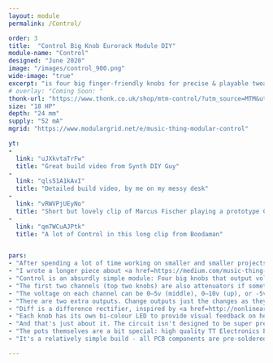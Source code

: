 ```yaml
---
layout: module
permalink: /Control/

order: 3
title:  "Control Big Knob Eurorack Module DIY"
module-name: "Control"
designed: "June 2020" 
image: "/images/control_900.png"
wide-image: "true" 
excerpt: "is four big finger-friendly knobs for precise & playable tweaking" 
# overlay: "Coming Soon: "
thonk-url: "https://www.thonk.co.uk/shop/mtm-control/?utm_source=MTM&utm_campaign=Control" 
size: "18 HP"
depth: "24 mm"
supply: "52 mA"
mgrid: "https://www.modulargrid.net/e/music-thing-modular-control"

yt:
- 
  link: "uJXkvtaTrFw"
  title: "Great build video from Synth DIY Guy"
- 
  link: "qls51A1kAvI"
  title: "Detailed build video, by me on my messy desk"
- 
  link: "vRWVPjUEyNo"
  title: "Short but lovely clip of Marcus Fischer playing a prototype Control"
- 
  link: "qm7WCuAJPtk"
  title: "A lot of Control in this long clip from Boodaman"


pars:
- "After spending a lot of time working on smaller and smaller projects, I realised that many Eurorack synths were missing something critical: controls that are big enough to be fun."
- "I wrote a longer piece about <a href=https://medium.com/music-thing-modular-notes/make-knob-twiddling-great-again-47065a346c2>Human-Sized Musical Interfaces</a>, touching on NASA guidelines, the cult of vintage test equipment and DJs suffering from Hot Knobs."
- "Control is an absurdly simple module: Four big knobs that output voltages. Connect those voltages to modules, and you have high-precision, intuitive control. Connect those voltages to several modules, and you have interesting, repeatable confusion."
- "The first two channels (top two knobs) are also attenuators if something is plugged into the leftmost sockets."
- "The voltage on each channel can be 0–5v (middle), 0–10v (up), or -5v to +5v (down). When using a channel as an attenuator, keep it in 0–5v or you’ll get weird gain or offset (which you may want)."
- "There are two extra outputs. Change outputs just the changes as they happen. If a knob is turned quickly to the right, it will output a little burst of positive voltage. If a four-handed performer turns all four knobs quickly anti-clockwise, it will output a chunky pulse of negative voltage. Patching Change into an input creates a primitive clock."
- "Diff is a difference rectifier, inspired by <a href=http://nonlinearcircuits.blogspot.com/2012/11/neuron-difference-rectifier-pcbs.html>NonlinearCircuits</a>, but with a slightly different circuit. It compares the difference between 1&2, and between 3&4, and finally outputs the difference between those two differences. The aim was to create a bumpy, unpredictable voltage between 0 and 10v. It’s not random, but it’s not easily predictable, either."
- "Each knob has its own bi-colour LED to provide visual feedback on how much voltage is being output. There are also LED indicators for the Change and Diff outputs."
- "And that's just about it. The circuit isn't designed to be super precise. It works best when you patch into a bunch of points in a complex patch, then just sit back, listen, and make small (or big) movements with the knobs."
- "The pots themselves are a bit special: high quality TT Electronics P260T – as used in SynthTech modules and many 5U synths. They have steel shafts bolted to the front panel and they feel great."
- "It's a relatively simple build - all PCB components are pre-soldered SMD, so the assembly is mainly LEDs, pots and a slightly fiddly mechanical process. Watch me building a kit below."

---
```


